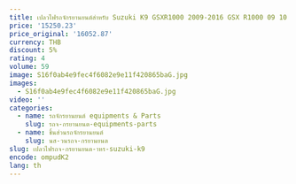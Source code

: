 ```yaml
---
title: เปลวไฟรถจักรยานยนต์สําหรับ Suzuki K9 GSXR1000 2009-2016 GSX R1000 09 10 11 12 15 16 Bobywork Fairing (ฉีด)
price: '15250.23'
price_original: '16052.87'
currency: THB
discount: 5%
rating: 4
volume: 59
image: S16f0ab4e9fec4f6082e9e11f420865baG.jpg
images:
  - S16f0ab4e9fec4f6082e9e11f420865baG.jpg
video: ''
categories:
  - name: รถจักรยานยนต์ equipments & Parts
    slug: รถจ-กรยานยนต-equipments-parts
  - name: ชิ้นส่วนรถจักรยานยนต์
    slug: นส-วนรถจ-กรยานยนต
slug: เปลวไฟรถจ-กรยานยนต-าหร-suzuki-k9
encode: ompudK2
lang: th
---
```

  